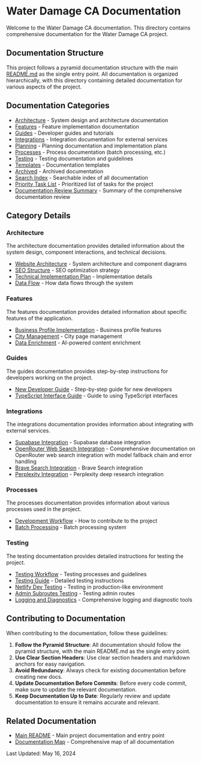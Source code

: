 # Water Damage CA Documentation

Welcome to the Water Damage CA documentation. This directory contains comprehensive documentation for the Water Damage CA project.

## Documentation Structure

This project follows a pyramid documentation structure with the main [README.md](../README.md) as the single entry point. All documentation is organized hierarchically, with this directory containing detailed documentation for various aspects of the project.

## Documentation Categories

- [Architecture](./architecture/index.md) - System design and architecture documentation
- [Features](./features/index.md) - Feature implementation documentation
- [Guides](./guides/index.md) - Developer guides and tutorials
- [Integrations](./integrations/index.md) - Integration documentation for external services
- [Planning](./planning/index.md) - Planning documentation and implementation plans
- [Processes](./processes/index.md) - Process documentation (batch processing, etc.)
- [Testing](./testing/index.md) - Testing documentation and guidelines
- [Templates](./templates/documentation-template.md) - Documentation templates
- [Archived](./archived/index.md) - Archived documentation
- [Search Index](./search-index.md) - Searchable index of all documentation
- [Priority Task List](./priority-list.md) - Prioritized list of tasks for the project
- [Documentation Review Summary](./documentation-review-summary.md) - Summary of the comprehensive documentation review

## Category Details

### Architecture

The architecture documentation provides detailed information about the system design, component interactions, and technical decisions.

- [Website Architecture](./architecture/website-architecture.md) - System architecture and component diagrams
- [SEO Structure](./architecture/seo-structure.md) - SEO optimization strategy
- [Technical Implementation Plan](./architecture/technical-implementation-plan.md) - Implementation details
- [Data Flow](./architecture/data-flow.md) - How data flows through the system

### Features

The features documentation provides detailed information about specific features of the application.

- [Business Profile Implementation](./features/business-profile-implementation.md) - Business profile features
- [City Management](./features/city-management.md) - City page management
- [Data Enrichment](./features/data-enrichment.md) - AI-powered content enrichment

### Guides

The guides documentation provides step-by-step instructions for developers working on the project.

- [New Developer Guide](./guides/new-developer-guide.md) - Step-by-step guide for new developers
- [TypeScript Interface Guide](./guides/typescript-interface-guide.md) - Guide to using TypeScript interfaces

### Integrations

The integrations documentation provides information about integrating with external services.

- [Supabase Integration](./integrations/supabase.md) - Supabase database integration
- [OpenRouter Web Search Integration](./integrations/openrouter.md) - Comprehensive documentation on OpenRouter web search integration with model fallback chain and error handling
- [Brave Search Integration](./integrations/brave-search.md) - Brave Search integration
- [Perplexity Integration](./integrations/perplexity.md) - Perplexity deep research integration

### Processes

The processes documentation provides information about various processes used in the project.

- [Development Workflow](./processes/development-workflow.md) - How to contribute to the project
- [Batch Processing](./processes/batch-processing.md) - Batch processing system

### Testing

The testing documentation provides detailed instructions for testing the project.

- [Testing Workflow](./testing/workflow.md) - Testing processes and guidelines
- [Testing Guide](./testing/guide.md) - Detailed testing instructions
- [Netlify Dev Testing](./testing/netlify-dev.md) - Testing in production-like environment
- [Admin Subroutes Testing](./testing/admin-subroutes.md) - Testing admin routes
- [Logging and Diagnostics](./testing/logging-and-diagnostics.md) - Comprehensive logging and diagnostic tools

## Contributing to Documentation

When contributing to the documentation, follow these guidelines:

1. **Follow the Pyramid Structure**: All documentation should follow the pyramid structure, with the main README.md as the single entry point.
2. **Use Clear Section Headers**: Use clear section headers and markdown anchors for easy navigation.
3. **Avoid Redundancy**: Always check for existing documentation before creating new docs.
4. **Update Documentation Before Commits**: Before every code commit, make sure to update the relevant documentation.
5. **Keep Documentation Up to Date**: Regularly review and update documentation to ensure it remains accurate and relevant.

## Related Documentation

- [Main README](../README.md) - Main project documentation and entry point
- [Documentation Map](./documentation-map.md) - Comprehensive map of all documentation

Last Updated: May 16, 2024
